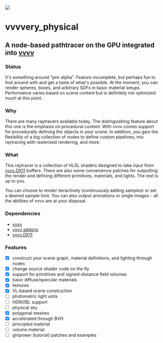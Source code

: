 ![](http://i.imgur.com/JOLB62m.png)

# vvvvery_physical
## A node-based pathtracer on the GPU integrated into [vvvv](https://vvvv.org/)

### Status
It's something around "pre-alpha". Feature-incomplete, but perhaps fun to fool around with and get a taste of what's possible.
At the moment, you can render spheres, boxes, and arbitrary SDFs in basic material setups. Performance varies based on scene content but is 
definitely not optimized much at this point.

### Why
There are many raytracers available today. The distinguishing feature about this one is the emphasis on procedural content.
With vvvv comes support for procedurally defining the objects in your scene. In addition, you gain the flexibility of a big collection of nodes
to define custom pipelines, mix raytracing with rasterized rendering, and more.

### What
This raytracer is a collection of HLSL shaders designed to take input from [vvvv.DX11](https://vvvv.org/contribution/directx11-nodes) buffers.
There are also some convenience patches for outputting the render and defining different primitives, materials, and lights. The rest is up to you.

You can choose to render iteractively (continuously adding samples) or set a desired sample limit. You can also output animations or single images - 
all the abilities of vvvv are at your disposal.

### Dependencies
 * [vvvv](https://vvvv.org/)
 * [vvvv addons](https://vvvv.org/documentation/addons)
 * [vvvv.DX11](https://vvvv.org/contribution/directx11-nodes)

### Features
 - [x] construct your scene graph, material definitions, and lighting through nodes
 - [x] change source shader code on the fly
 - [x] support for primitives and signed-distance field volumes
 - [x] basic diffuse/specular materials
 - [x] textures
 - [x] VL-based scene construction
 - [ ] photometric light units
 - [ ] HDRI/IBL support
 - [ ] physical sky
 - [x] polygonal meshes
 - [x] accelerated through BVH
 - [ ] principled material
 - [ ] volume material
 - [ ] girlpower (tutorial) patches and examples
